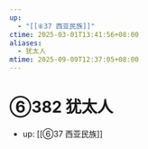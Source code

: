 ```yaml
---
up:
  - "[[⑥37 西亚民族]]"
ctime: 2025-03-01T13:41:56+08:00
aliases:
  - 犹太人
mtime: 2025-09-09T12:37:05+08:00
---
```


# ⑥382 犹太人

- up: [[⑥37 西亚民族]]
